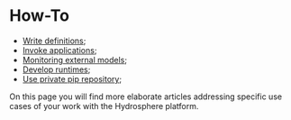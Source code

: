 # How-To

* [Write definitions](write-definitions.md);
* [Invoke applications](invoke-applications.md);
* [Monitoring external models](monitoring-external-models.md);
* [Develop runtimes](develop-runtimes.md);
* [Use private pip repository](pip-config.md);

On this page you will find more elaborate articles addressing specific
use cases of your work with the Hydrosphere platform.

